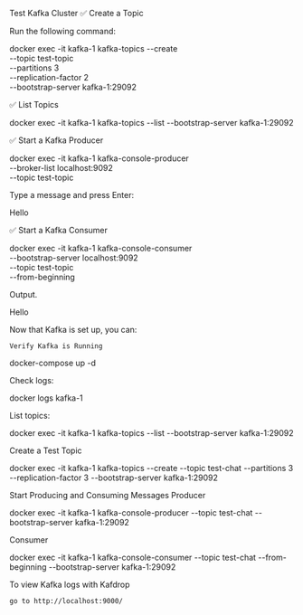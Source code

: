 Test Kafka Cluster
✅ Create a Topic

Run the following command:

docker exec -it kafka-1 kafka-topics --create \
  --topic test-topic \
  --partitions 3 \
  --replication-factor 2 \
  --bootstrap-server kafka-1:29092

✅ List Topics

docker exec -it kafka-1 kafka-topics --list --bootstrap-server kafka-1:29092

✅ Start a Kafka Producer

docker exec -it kafka-1 kafka-console-producer \
  --broker-list localhost:9092 \
  --topic test-topic

Type a message and press Enter:

Hello

✅ Start a Kafka Consumer

docker exec -it kafka-1 kafka-console-consumer \
  --bootstrap-server localhost:9092 \
  --topic test-topic \
  --from-beginning

Output.

Hello


Now that Kafka is set up, you can:

    Verify Kafka is Running

docker-compose up -d

Check logs:

docker logs kafka-1

List topics:

docker exec -it kafka-1 kafka-topics --list --bootstrap-server kafka-1:29092

Create a Test Topic

docker exec -it kafka-1 kafka-topics --create --topic test-chat --partitions 3 --replication-factor 3 --bootstrap-server kafka-1:29092

Start Producing and Consuming Messages Producer

docker exec -it kafka-1 kafka-console-producer --topic test-chat --bootstrap-server kafka-1:29092

Consumer

docker exec -it kafka-1 kafka-console-consumer --topic test-chat --from-beginning --bootstrap-server kafka-1:29092

To view  Kafka logs with Kafdrop

    go to http://localhost:9000/ 